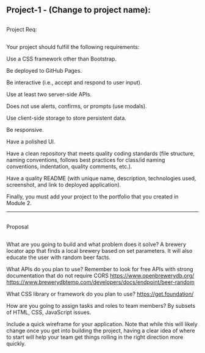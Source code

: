 ## Project-1 - (Change to project name):

##
Project Req:
##
Your project should fulfill the following requirements:

Use a CSS framework other than Bootstrap.

Be deployed to GitHub Pages.

Be interactive (i.e., accept and respond to user input).

Use at least two server-side APIs.

Does not use alerts, confirms, or prompts (use modals).

Use client-side storage to store persistent data.

Be responsive.

Have a polished UI.

Have a clean repository that meets quality coding standards (file structure, naming conventions, follows best practices for class/id naming conventions, indentation, quality comments, etc.).

Have a quality README (with unique name, description, technologies used, screenshot, and link to deployed application).

Finally, you must add your project to the portfolio that you created in Module 2.

-------------------------------------------------------------------------------------------------------------------------------------
##
Proposal
##

What are you going to build and what problem does it solve?
A brewery locator app that finds a local brewery based on set parameters. It will also educate the user with random beer facts.

What APIs do you plan to use? Remember to look for free APIs with strong documentation that do not require CORS
https://www.openbrewerydb.org/
https://www.brewerydbtemp.com/developers/docs/endpoint/beer-random

What CSS library or framework do you plan to use?
https://get.foundation/

How are you going to assign tasks and roles to team members?
By subsets of HTML, CSS, JavaScript issues.

Include a quick wireframe for your application. Note that while this will likely change once you get into building the project, having a clear idea of where to start 
will help your team get things rolling in the right direction more quickly.


